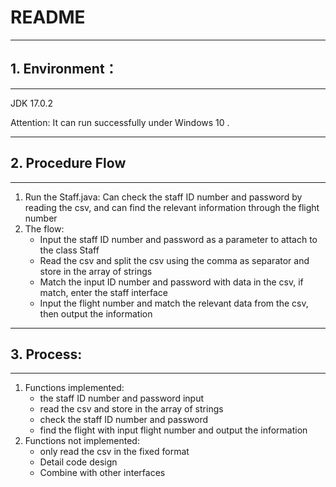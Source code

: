 # README

---

## 1. Environment：

---

JDK 17.0.2

Attention: It can run successfully under Windows 10 .

---

## 2. Procedure Flow

---

1. Run the Staff.java:
	Can check the staff ID number and password by reading the csv, and can find the relevant information through the flight number
2. The flow:
	- Input the staff ID number and password as a parameter to attach to the class Staff
	- Read the csv and split the csv using the comma as separator and store in the array of strings
	- Match the input ID number and password with data in the csv, if match, enter the staff interface
	- Input the flight number and match the relevant data from the csv, then output the information

---

## 3. Process:

---

1. Functions implemented:
   - the staff ID number and password input
   - read the csv and store in the array of strings
   - check the staff ID number and password
   - find the flight  with input flight number and output the information
2. Functions not implemented:
   - only read the csv in the fixed format
   - Detail code design
   - Combine with other interfaces

